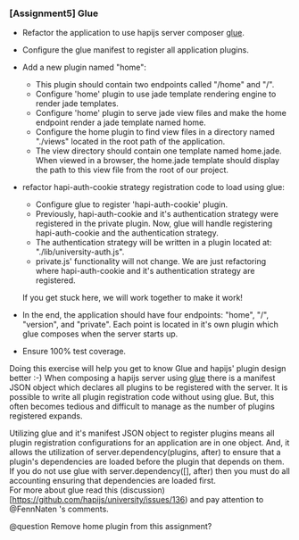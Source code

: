 ### [Assignment5] Glue 

*  Refactor the application to use hapijs server composer [glue](https://github.com/hapijs/glue).  
  * Configure the glue manifest to register all application plugins.
* Add a new plugin named "home":
  * This plugin should contain two endpoints called "/home" and "/".
  * Configure 'home' plugin to use jade template rendering engine to render jade templates.
  * Configure 'home' plugin to serve jade view files and make the home endpoint render a jade template named home.
  * Configure the home plugin to find view files in a directory named "./views" located in the root path of the application. 
  * The view directory should contain one template named home.jade. <br/>
    When viewed in a browser, the home.jade template should display the path to this view file from the root of our project. 
* refactor hapi-auth-cookie strategy registration code to load using glue: 
  * Configure glue to register 'hapi-auth-cookie' plugin.  
  * Previously, hapi-auth-cookie and it's authentication strategy were registered in the private plugin.
    Now, glue will handle registering hapi-auth-cookie and the authentication strategy. 
  * The authentication strategy will be written in a plugin located at: "./lib/university-auth.js".
  * private.js' functionality will not change.  We are just refactoring where hapi-auth-cookie 
    and it's authentication strategy are registered.  

  If you get stuck here, we will work together to make it work! 
* In the end, the application should have four endpoints: "home", "/", "version", and "private". 
  Each point is located in it's own plugin which glue composes when the server starts up. 
* Ensure 100% test coverage.


Doing this exercise will help you get to know Glue and hapijs' plugin design better :-)
When composing a hapijs server using [glue](https://github.com/hapijs/glue) there is a manifest JSON object
which declares all plugins to be registered with the server. It is possible to write all plugin registration code
without using glue.  But, this often becomes tedious and difficult to manage as the number of plugins registered expands.

Utilizing glue and it's manifest JSON object to register plugins means all plugin registration
configurations for an application are in one object. And, it allows the utilization of server.dependency(plugins, after) to
ensure that a plugin's dependencies are loaded before the plugin that depends on them. If you do not use glue with 
server.dependency([], after) then you must do all accounting ensuring that dependencies are loaded first.   
For more about glue read this (discussion)[https://github.com/hapijs/university/issues/136) and pay attention to @FennNaten 's comments.


@question Remove home plugin from this assignment?
